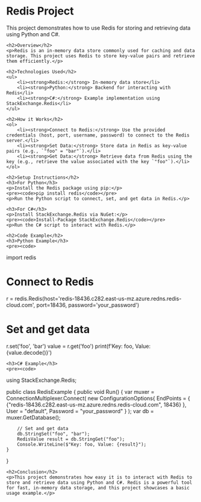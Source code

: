 <!DOCTYPE html>
<html lang="en">
<head>
    <meta charset="UTF-8">
    <meta name="viewport" content="width=device-width, initial-scale=1.0">
    <title>Redis Project - README</title>
</head>
<body>
    <h1>Redis Project</h1>
    <p>This project demonstrates how to use Redis for storing and retrieving data using Python and C#.</p>

    <h2>Overview</h2>
    <p>Redis is an in-memory data store commonly used for caching and data storage. This project uses Redis to store key-value pairs and retrieve them efficiently.</p>

    <h2>Technologies Used</h2>
    <ul>
        <li><strong>Redis:</strong> In-memory data store</li>
        <li><strong>Python:</strong> Backend for interacting with Redis</li>
        <li><strong>C#:</strong> Example implementation using StackExchange.Redis</li>
    </ul>

    <h2>How it Works</h2>
    <ol>
        <li><strong>Connect to Redis:</strong> Use the provided credentials (host, port, username, password) to connect to the Redis server.</li>
        <li><strong>Set Data:</strong> Store data in Redis as key-value pairs (e.g., `"foo" = "bar"`).</li>
        <li><strong>Get Data:</strong> Retrieve data from Redis using the key (e.g., retrieve the value associated with the key `"foo"`).</li>
    </ol>

    <h2>Setup Instructions</h2>
    <h3>For Python</h3>
    <p>Install the Redis package using pip:</p>
    <pre><code>pip install redis</code></pre>
    <p>Run the Python script to connect, set, and get data in Redis.</p>

    <h3>For C#</h3>
    <p>Install StackExchange.Redis via NuGet:</p>
    <pre><code>Install-Package StackExchange.Redis</code></pre>
    <p>Run the C# script to interact with Redis.</p>

    <h2>Code Example</h2>
    <h3>Python Example</h3>
    <pre><code>
import redis

# Connect to Redis
r = redis.Redis(host='redis-18436.c282.east-us-mz.azure.redns.redis-cloud.com', port=18436, password='your_password')

# Set and get data
r.set('foo', 'bar')
value = r.get('foo')
print(f'Key: foo, Value: {value.decode()}')
    </code></pre>

    <h3>C# Example</h3>
    <pre><code>
using StackExchange.Redis;

public class RedisExample
{
    public void Run()
    {
        var muxer = ConnectionMultiplexer.Connect(
            new ConfigurationOptions{
                EndPoints = { {"redis-18436.c282.east-us-mz.azure.redns.redis-cloud.com", 18436} },
                User = "default",
                Password = "your_password"
            }
        );
        var db = muxer.GetDatabase();

        // Set and get data
        db.StringSet("foo", "bar");
        RedisValue result = db.StringGet("foo");
        Console.WriteLine($"Key: foo, Value: {result}");
    }
}
    </code></pre>

    <h2>Conclusion</h2>
    <p>This project demonstrates how easy it is to interact with Redis to store and retrieve data using Python and C#. Redis is a powerful tool for fast, in-memory data storage, and this project showcases a basic usage example.</p>
</body>
</html>
